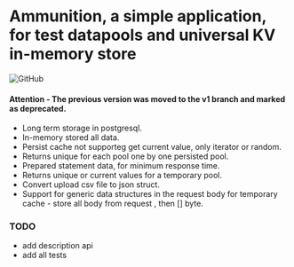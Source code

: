 # Ammunition, a simple application, for test datapools and universal KV in-memory store 
![GitHub](https://img.shields.io/github/license/matscus/ammunition?color=31E311)

#### Attention - The previous version was moved to the v1 branch and marked as deprecated.

- Long term storage in postgresql.
- In-memory stored all data.
- Persist cache not supporteg get current value, only iterator or random.
- Returns unique for each pool one by one persisted pool.
- Prepared statement data, for minimum response time.
- Returns unique or current values ​​for a temporary pool.
- Convert upload csv file to json struct.
- Support for generic data structures in the request body for temporary cache - store all body from request , then [] byte.

### TODO
- add description api
- add all tests



